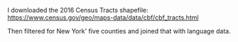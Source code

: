 I downloaded the 2016 Census Tracts shapefile: https://www.census.gov/geo/maps-data/data/cbf/cbf_tracts.html

Then filtered for New York' five counties and joined that with language data.
